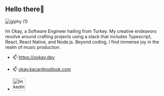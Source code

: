 ## Hello there👋  

![giphy (1)](https://user-images.githubusercontent.com/44809357/168667781-2ef2b43a-5cbe-48f4-b38b-7847ee805192.gif)


Im Okay, a Software Engineer hailing from Turkey. My creative endeavors revolve around crafting projects using a stack that includes Typescript, React, React Native, and Node.js. Beyond coding, I find immense joy in the realm of music production.

- 📫 https://ookay.dev
- 📫 okay.kacar@outlook.com


- [<img src='https://upload.wikimedia.org/wikipedia/commons/8/81/LinkedIn_icon.svg' alt='linkedin' height='40'>](https://www.linkedin.com/in/okaykacar/)  



<!--
**okaykacar/okaykacar** is a ✨ _special_ ✨ repository because its `README.md` (this file) appears on your GitHub profile.

Here are some ideas to get you started:

- 🔭 I’m currently working on ...
- 🌱 I’m currently learning ...
- 👯 I’m looking to collaborate on ...
- 🤔 I’m looking for help with ...
- 💬 Ask me about ...
- 📫 How to reach me: ...
- 😄 Pronouns: ...
- ⚡ Fun fact: ...
-->
